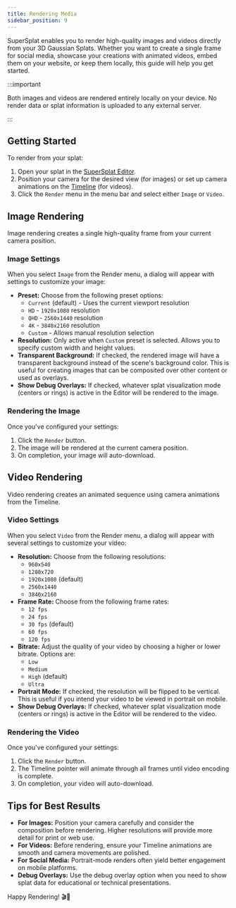 ```yaml
---
title: Rendering Media
sidebar_position: 9
---
```


SuperSplat enables you to render high-quality images and videos directly from your 3D Gaussian Splats. Whether you want to create a single frame for social media, showcase your creations with animated videos, embed them on your website, or keep them locally, this guide will help you get started.

:::important

Both images and videos are rendered entirely locally on your device. No render data or splat information is uploaded to any external server.

:::

## Getting Started

To render from your splat:

1. Open your splat in the [SuperSplat Editor](https://superspl.at/editor).
2. Position your camera for the desired view (for images) or set up camera animations on the [Timeline](timeline.md) (for videos).
3. Click the `Render` menu in the menu bar and select either `Image` or `Video`.

## Image Rendering

Image rendering creates a single high-quality frame from your current camera position.

### Image Settings

When you select `Image` from the Render menu, a dialog will appear with settings to customize your image:

- **Preset:** Choose from the following preset options:
  - `Current` (default) - Uses the current viewport resolution
  - `HD` - `1920x1080` resolution
  - `QHD` - `2560x1440` resolution  
  - `4K` - `3840x2160` resolution
  - `Custom` - Allows manual resolution selection
- **Resolution:** Only active when `Custom` preset is selected. Allows you to specify custom width and height values.
- **Transparent Background:** If checked, the rendered image will have a transparent background instead of the scene's background color. This is useful for creating images that can be composited over other content or used as overlays.
- **Show Debug Overlays:** If checked, whatever splat visualization mode (centers or rings) is active in the Editor will be rendered to the image.

### Rendering the Image

Once you've configured your settings:

1. Click the `Render` button.
2. The image will be rendered at the current camera position.
3. On completion, your image will auto-download.

## Video Rendering

Video rendering creates an animated sequence using camera animations from the Timeline.

### Video Settings

When you select `Video` from the Render menu, a dialog will appear with several settings to customize your video:

- **Resolution:** Choose from the following resolutions:
  - `960x540`
  - `1280x720`
  - `1920x1080` (default)
  - `2560x1440`
  - `3840x2160`
- **Frame Rate:** Choose from the following frame rates:
  - `12 fps`
  - `24 fps`
  - `30 fps` (default)
  - `60 fps`
  - `120 fps`
- **Bitrate:** Adjust the quality of your video by choosing a higher or lower bitrate. Options are:
  - `Low`
  - `Medium`
  - `High` (default)
  - `Ultra`
- **Portrait Mode:** If checked, the resolution will be flipped to be vertical. This is useful if you intend your video to be viewed in portrait on mobile.
- **Show Debug Overlays:** If checked, whatever splat visualization mode (centers or rings) is active in the Editor will be rendered to the video.

### Rendering the Video

Once you've configured your settings:

1. Click the `Render` button.
2. The Timeline pointer will animate through all frames until video encoding is complete.
3. On completion, your video will auto-download.

## Tips for Best Results

- **For Images:** Position your camera carefully and consider the composition before rendering. Higher resolutions will provide more detail for print or web use.
- **For Videos:** Before rendering, ensure your Timeline animations are smooth and camera movements are polished.
- **For Social Media:** Portrait-mode renders often yield better engagement on mobile platforms.
- **Debug Overlays:** Use the debug overlay option when you need to show splat data for educational or technical presentations.

Happy Rendering! 🎬📸
